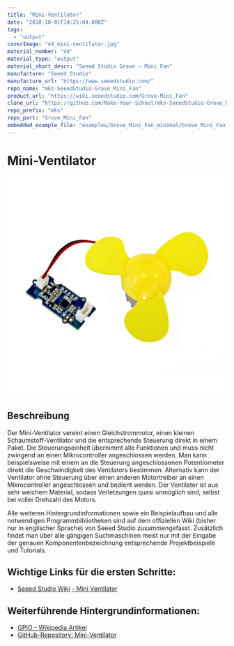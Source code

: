 ```yaml
---
title: "Mini-Ventilator"
date: "2018-10-01T14:25:04.000Z"
tags: 
  - "output"
coverImage: "44_mini-ventilator.jpg"
material_number: "44"
material_type: "output"
material_short_descr: "Seeed Studio Grove – Mini Fan"
manufacture: "Seeed Studio"
manufacture_url: "https://www.seeedstudio.com/"
repo_name: "mks-SeeedStudio-Grove_Mini_Fan"
product_url: "https://wiki.seeedstudio.com/Grove-Mini_Fan"
clone_url: "https://github.com/Make-Your-School/mks-SeeedStudio-Grove_Mini_Fan.git"
repo_prefix: "mks"
repo_part: "Grove_Mini_Fan"
embedded_example_file: "examples/Grove_Mini_Fan_minimal/Grove_Mini_Fan_minimal.ino"
---
```



# Mini-Ventilator

![Mini-Ventilator](./44_mini-ventilator.jpg)

## Beschreibung
Der Mini-Ventilator vereint einen Gleichstrommotor, einen kleinen Schaumstoff-Ventilator und die entsprechende Steuerung direkt in einem Paket. Die Steuerungseinheit übernimmt alle Funktionen und muss nicht zwingend an einen Mikrocontroller angeschlossen werden. Man kann beispielsweise mit einem an die Steuerung angeschlossenen Potentiometer direkt die Geschwindigkeit des Ventilators bestimmen. Alternativ kann der Ventilator ohne Steuerung über einen anderen Motortreiber an einen Mikrocontroller angeschlossen und bedient werden. Der Ventilator ist aus sehr weichem Material, sodass Verletzungen quasi unmöglich sind, selbst bei voller Drehzahl des Motors.

Alle weiteren Hintergrundinformationen sowie ein Beispielaufbau und alle notwendigen Programmbibliotheken sind auf dem offiziellen Wiki (bisher nur in englischer Sprache) von Seeed Studio zusammengefasst. Zusätzlich findet man über alle gängigen Suchmaschinen meist nur mit der Eingabe der genauen Komponentenbezeichnung entsprechende Projektbeispiele und Tutorials.


<!-- infolist -->
## Wichtige Links für die ersten Schritte:

- [Seeed Studio Wiki](http://wiki.seeedstudio.com/Grove-Mini_Fan/) [- Mini Ventilator](http://wiki.seeedstudio.com/Grove-Mini_Fan/)

## Weiterführende Hintergrundinformationen:

- [GPIO - Wikipedia Artikel](https://de.wikipedia.org/wiki/Allzweckeingabe/-ausgabe)
- [GitHub-Repository: Mini-Ventilator](https://github.com/MakeYourSchool/44-Mini-Ventilator)

